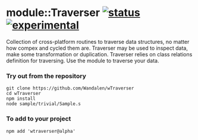 
# module::Traverser [![status](https://github.com/Wandalen/wTraverser/actions/workflows/StandardPublish.yml/badge.svg)](https://github.com/Wandalen/wTraverser/actions/workflows/StandardPublish.yml) [![experimental](https://img.shields.io/badge/stability-experimental-orange.svg)](https://github.com/emersion/stability-badges#experimental)

Collection of cross-platform routines to traverse data structures, no matter how compex and cycled them are.  Traverser may be used to inspect data, make some transformation or duplication. Traverser relies on class relations definition for traversing. Use the module to traverse your data.

### Try out from the repository
```
git clone https://github.com/Wandalen/wTraverser
cd wTraverser
npm install
node sample/trivial/Sample.s
```

### To add to your project
```
npm add 'wtraverser@alpha'
```














































































